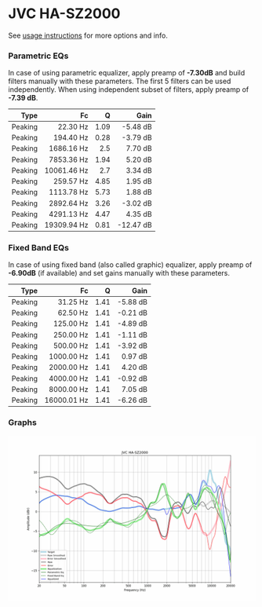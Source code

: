 # JVC HA-SZ2000
See [usage instructions](https://github.com/jaakkopasanen/AutoEq#usage) for more options and info.

### Parametric EQs
In case of using parametric equalizer, apply preamp of **-7.30dB** and build filters manually
with these parameters. The first 5 filters can be used independently.
When using independent subset of filters, apply preamp of **-7.39 dB**.

| Type    | Fc          |    Q | Gain      |
|--------:|------------:|-----:|----------:|
| Peaking | 22.30 Hz    | 1.09 | -5.48 dB  |
| Peaking | 194.40 Hz   | 0.28 | -3.79 dB  |
| Peaking | 1686.16 Hz  | 2.5  | 7.70 dB   |
| Peaking | 7853.36 Hz  | 1.94 | 5.20 dB   |
| Peaking | 10061.46 Hz | 2.7  | 3.34 dB   |
| Peaking | 259.57 Hz   | 4.85 | 1.95 dB   |
| Peaking | 1113.78 Hz  | 5.73 | 1.88 dB   |
| Peaking | 2892.64 Hz  | 3.26 | -3.02 dB  |
| Peaking | 4291.13 Hz  | 4.47 | 4.35 dB   |
| Peaking | 19309.94 Hz | 0.81 | -12.47 dB |

### Fixed Band EQs
In case of using fixed band (also called graphic) equalizer, apply preamp of **-6.90dB**
(if available) and set gains manually with these parameters.

| Type    | Fc          |    Q | Gain     |
|--------:|------------:|-----:|---------:|
| Peaking | 31.25 Hz    | 1.41 | -5.88 dB |
| Peaking | 62.50 Hz    | 1.41 | -0.21 dB |
| Peaking | 125.00 Hz   | 1.41 | -4.89 dB |
| Peaking | 250.00 Hz   | 1.41 | -1.11 dB |
| Peaking | 500.00 Hz   | 1.41 | -3.92 dB |
| Peaking | 1000.00 Hz  | 1.41 | 0.97 dB  |
| Peaking | 2000.00 Hz  | 1.41 | 4.20 dB  |
| Peaking | 4000.00 Hz  | 1.41 | -0.92 dB |
| Peaking | 8000.00 Hz  | 1.41 | 7.05 dB  |
| Peaking | 16000.01 Hz | 1.41 | -6.26 dB |

### Graphs
![](./JVC%20HA-SZ2000.png)